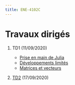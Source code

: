 ```yaml
---
title: ENE-4102C
---
```


# Travaux dirigés

1. TD1 (11/09/2020)

	* [Prise en main de Julia](td1/part1.html)
	* [Développements limités](td1/part2.html)
	* [Matrices et vecteurs](td1/part3.html)

1. [TD2](td2.html) (17/09/2020)

